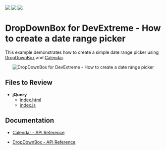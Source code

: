 <!-- default badges list -->
![](https://img.shields.io/endpoint?url=https://codecentral.devexpress.com/api/v1/VersionRange/566189628/22.1.6%2B)
[![](https://img.shields.io/badge/Open_in_DevExpress_Support_Center-FF7200?style=flat-square&logo=DevExpress&logoColor=white)](https://supportcenter.devexpress.com/ticket/details/T1127540)
[![](https://img.shields.io/badge/📖_How_to_use_DevExpress_Examples-e9f6fc?style=flat-square)](https://docs.devexpress.com/GeneralInformation/403183)
<!-- default badges end -->

# DropDownBox for DevExtreme - How to create a date range picker

This example demonstrates how to create a simple date range picker using [DropDownBox](https://js.devexpress.com/Documentation/Guide/UI_Components/DropDownBox/Getting_Started_with_DropDownBox/) and [Calendar](https://js.devexpress.com/Documentation/Guide/UI_Components/Calendar/Getting_Started_with_Calendar/).

<div align="center"><img alt="DropDownBox for DevExtreme - How to create a date range picker" src="sample.png" /></div>

## Files to Review

- **jQuery**
    - [index.html](jQuery/src/index.html)
    - [index.js](jQuery/src/index.js)

## Documentation

- [Calendar - API Reference](https://js.devexpress.com/Documentation/ApiReference/UI_Components/dxCalendar/)

- [DropDownBox - API Reference](https://js.devexpress.com/Documentation/ApiReference/UI_Components/dxDropDownBox/)
